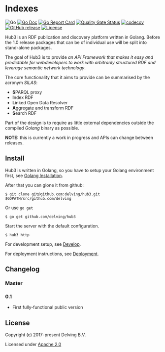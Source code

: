 # Indexes 

![Go](https://github.com/delving/hub3/workflows/Go/badge.svg)
[![Go Doc](https://img.shields.io/badge/godoc-reference-blue.svg)](http://godoc.org/github.com/delving/hub3)
[![Go Report Card](https://goreportcard.com/badge/github.com/delving/hub3)](https://goreportcard.com/report/github.com/delving/hub3)
[![Quality Gate Status](https://sonarcloud.io/api/project_badges/measure?project=delving_hub3&metric=alert_status)](https://sonarcloud.io/dashboard?id=delving_hub3)
[![codecov](https://codecov.io/gh/delving/hub3/branch/master/graph/badge.svg)](https://codecov.io/gh/delving/hub3)
[![GitHub release](https://img.shields.io/github/release/delving/hub3)](https://github.com/delving/hub3/releases/latest)
[![License](https://img.shields.io/badge/License-Apache%202.0-blue.svg)](https://opensource.org/licenses/Apache-2.0)



Hub3 is an RDF publication and discovery platform written in Golang. Before the 1.0 release packages that can be of individual use will be split into stand-alone packages.

The goal of Hub3 is to provide *an API Framework that makes it easy and predictable for webdevelopers to work with arbitrarily structured RDF and leverage semantic network technology*.

The core functionality that it aims to provide can be summarised by the acronym *SILAS*:

* **S**PARQL proxy
* **I**ndex RDF
* **L**inked Open Data Resolver
* **A**ggregate and transform RDF
* **S**earch RDF

Part of the design is to require as little external dependencies outside the compiled *Golang* binary as possible. 

**NOTE:** this is currently a work in progress and APIs can change between releases.

## Install

Hub3 is written in Golang, so you have to setup your Golang environment first, see [Golang Installation].

After that you can glone it from github:

    $ git clone git@github.com:delving/hub3.git $GOPATH/src/github.com/delving

Or use `go get`

    $ go get github.com/delving/hub3

Start the server with the default configuration.

    $ hub3 http

For development setup, see [Develop](./docs/development.md).

For deployment instructions, see [Deployment](./docs/deployment.md).

## Changelog

### Master

### 0.1

* First fully-functional public version

## License

Copyright (c) 2017-present Delving B.V.

Licensed under [Apache 2.0](./License)

[Golang Installation]: https://golang.org/doc/install












